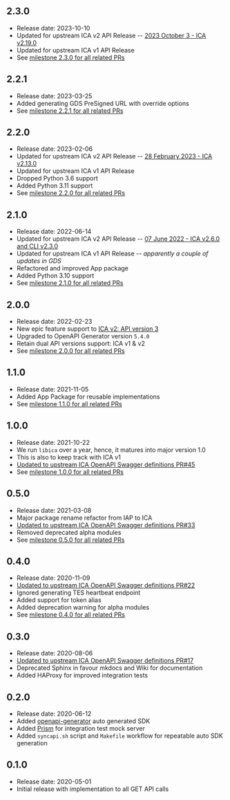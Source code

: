 2.3.0
-----
* Release date: 2023-10-10
* Updated for upstream ICA v2 API Release -- [2023 October 3 - ICA v2.19.0](https://help.ica.illumina.com/reference/r-releasenotes#2023-october-3-ica-v2.19.0)
* Updated for upstream ICA v1 API Release
* See [milestone 2.3.0 for all related PRs](https://github.com/umccr-illumina/libica/milestone/9?closed=1)

2.2.1
-----
* Release date: 2023-03-25
* Added generating GDS PreSigned URL with override options 
* See [milestone 2.2.1 for all related PRs](https://github.com/umccr-illumina/libica/milestone/8?closed=1)

2.2.0
-----
* Release date: 2023-02-06
* Updated for upstream ICA v2 API Release -- [28 February 2023 - ICA v2.13.0](https://help.ica.illumina.com/reference/r-releasenotes#28-february-2023-ica-v2.13.0)
* Updated for upstream ICA v1 API Release
* Dropped Python 3.6 support
* Added Python 3.11 support
* See [milestone 2.2.0 for all related PRs](https://github.com/umccr-illumina/libica/milestone/7?closed=1)

2.1.0
-----
* Release date: 2022-06-14
* Updated for upstream ICA v2 API Release -- [07 June 2022 - ICA v2.6.0 and CLI v2.3.0](https://help.ica.illumina.com/reference/r-releasenotes#07-june-2022-ica-v2.6.0-and-cli-v2.3.0)
* Updated for upstream ICA v1 API Release -- _apparently a couple of updates in GDS_
* Refactored and improved App package
* Added Python 3.10 support
* See [milestone 2.1.0 for all related PRs](https://github.com/umccr-illumina/libica/milestone/6?closed=1)

2.0.0
-----
* Release date: 2022-02-23
* New epic feature support to [ICA v2: API version 3](https://ica.illumina.com/ica/api/swagger/index.html)
* Upgraded to OpenAPI Generator version `5.4.0`
* Retain dual API versions support: ICA v1 & v2
* See [milestone 2.0.0 for all related PRs](https://github.com/umccr-illumina/libica/milestone/4?closed=1)

1.1.0
-----
* Release date: 2021-11-05
* Added App Package for reusable implementations
* See [milestone 1.1.0 for all related PRs](https://github.com/umccr-illumina/libica/milestone/5?closed=1)

1.0.0
-----
* Release date: 2021-10-22
* We run `libica` over a year, hence, it matures into major version 1.0
* This is also to keep track with ICA v1  
* [Updated to upstream ICA OpenAPI Swagger definitions PR#45](https://github.com/umccr-illumina/libica/pull/45)
* See [milestone 1.0.0 for all related PRs](https://github.com/umccr-illumina/libica/milestone/3?closed=1)

0.5.0
-----
* Release date: 2021-03-08
* Major package rename refactor from IAP to ICA  
* [Updated to upstream ICA OpenAPI Swagger definitions PR#33](https://github.com/umccr-illumina/libica/pull/33)
* Removed deprecated alpha modules
* See [milestone 0.5.0 for all related PRs](https://github.com/umccr-illumina/libica/milestone/2?closed=1)

0.4.0
-----
* Release date: 2020-11-09
* [Updated to upstream ICA OpenAPI Swagger definitions PR#22](https://github.com/umccr-illumina/libica/pull/22)
* Ignored generating TES heartbeat endpoint
* Added support for token alias
* Added deprecation warning for alpha modules
* See [milestone 0.4.0 for all related PRs](https://github.com/umccr-illumina/libica/milestone/1?closed=1)

0.3.0
-----
* Release date: 2020-08-06
* [Updated to upstream ICA OpenAPI Swagger definitions PR#17](https://github.com/umccr-illumina/libica/pull/17)
* Deprecated Sphinx in favour mkdocs and Wiki for documentation
* Added HAProxy for improved integration tests

0.2.0
-----
* Release date: 2020-06-12
* Added [openapi-generator](https://github.com/OpenAPITools/openapi-generator) auto generated SDK
* Added [Prism](https://stoplight.io/open-source/prism/) for integration test mock server
* Added `syncapi.sh` script and `Makefile` workflow for repeatable auto SDK generation

0.1.0
-----
* Release date: 2020-05-01
* Initial release with implementation to all GET API calls
